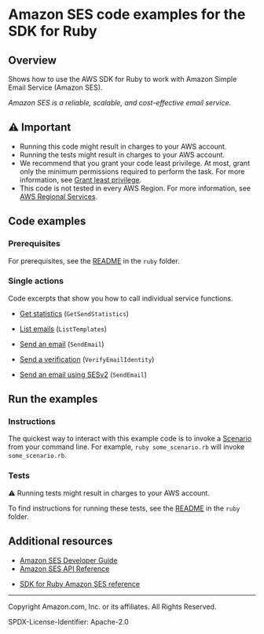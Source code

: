 <!--Generated by WRITEME on 2023-05-10 20:56:15.592587 (UTC)-->
# Amazon SES code examples for the SDK for Ruby

## Overview

Shows how to use the AWS SDK for Ruby to work with Amazon Simple Email Service (Amazon SES).

<!--custom.overview.start-->
<!--custom.overview.end-->

*Amazon SES is a reliable, scalable, and cost-effective email service.*

## ⚠ Important

* Running this code might result in charges to your AWS account.
* Running the tests might result in charges to your AWS account.
* We recommend that you grant your code least privilege. At most, grant only the minimum permissions required to perform the task. For more information, see [Grant least privilege](https://docs.aws.amazon.com/IAM/latest/UserGuide/best-practices.html#grant-least-privilege).
* This code is not tested in every AWS Region. For more information, see [AWS Regional Services](https://aws.amazon.com/about-aws/global-infrastructure/regional-product-services).

<!--custom.important.start-->
<!--custom.important.end-->

## Code examples

### Prerequisites


For prerequisites, see the [README](../../README.md#Prerequisites) in the `ruby` folder.


### Single actions
Code excerpts that show you how to call individual service functions.

* [Get statistics](v1/ses_get_statistics.rb) (`GetSendStatistics`)

* [List emails](v1/ses_list_emails.rb) (`ListTemplates`)

* [Send an email](v1/ses_send_email.rb) (`SendEmail`)

* [Send a verification](v1/ses_send_verification.rb) (`VerifyEmailIdentity`)

* [Send an email using SESv2](v2/send_email.rb) (`SendEmail`)



## Run the examples


<!--custom.prerequisites.start-->
<!--custom.prerequisites.end-->

### Instructions


<!--custom.instructions.start-->
The quickest way to interact with this example code is to invoke a [Scenario](#Scenarios) from your command line. For example, `ruby some_scenario.rb` will invoke `some_scenario.rb`.
<!--custom.instructions.end-->


### Tests

⚠ Running tests might result in charges to your AWS account.


To find instructions for running these tests, see the [README](../../README.md#Tests)
in the `ruby` folder.



<!--custom.tests.start-->
<!--custom.tests.end-->

## Additional resources

* [Amazon SES Developer Guide](https://docs.aws.amazon.com/ses/latest/dg/Welcome.html)
* [Amazon SES API Reference](https://docs.aws.amazon.com/ses/latest/APIReference/Welcome.html)
<!--custom.resources.start-->
* [SDK for Ruby Amazon SES reference](https://docs.aws.amazon.com/sdk-for-ruby/v3/developer-guide/ses-examples.html)
<!--custom.resources.end-->

---

Copyright Amazon.com, Inc. or its affiliates. All Rights Reserved.

SPDX-License-Identifier: Apache-2.0